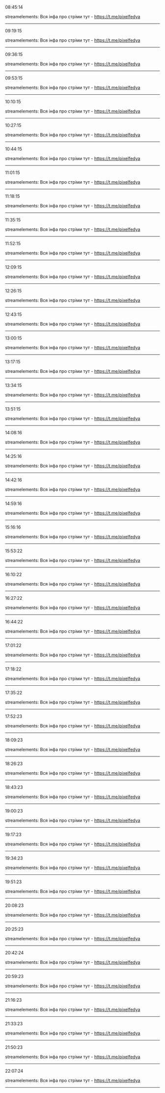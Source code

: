 08:45:14

streamelements: Вся інфа про стріми тут - https://t.me/pixelfedya

---

09:19:15

streamelements: Вся інфа про стріми тут - https://t.me/pixelfedya

---

09:36:15

streamelements: Вся інфа про стріми тут - https://t.me/pixelfedya

---

09:53:15

streamelements: Вся інфа про стріми тут - https://t.me/pixelfedya

---

10:10:15

streamelements: Вся інфа про стріми тут - https://t.me/pixelfedya

---

10:27:15

streamelements: Вся інфа про стріми тут - https://t.me/pixelfedya

---

10:44:15

streamelements: Вся інфа про стріми тут - https://t.me/pixelfedya

---

11:01:15

streamelements: Вся інфа про стріми тут - https://t.me/pixelfedya

---

11:18:15

streamelements: Вся інфа про стріми тут - https://t.me/pixelfedya

---

11:35:15

streamelements: Вся інфа про стріми тут - https://t.me/pixelfedya

---

11:52:15

streamelements: Вся інфа про стріми тут - https://t.me/pixelfedya

---

12:09:15

streamelements: Вся інфа про стріми тут - https://t.me/pixelfedya

---

12:26:15

streamelements: Вся інфа про стріми тут - https://t.me/pixelfedya

---

12:43:15

streamelements: Вся інфа про стріми тут - https://t.me/pixelfedya

---

13:00:15

streamelements: Вся інфа про стріми тут - https://t.me/pixelfedya

---

13:17:15

streamelements: Вся інфа про стріми тут - https://t.me/pixelfedya

---

13:34:15

streamelements: Вся інфа про стріми тут - https://t.me/pixelfedya

---

13:51:15

streamelements: Вся інфа про стріми тут - https://t.me/pixelfedya

---

14:08:16

streamelements: Вся інфа про стріми тут - https://t.me/pixelfedya

---

14:25:16

streamelements: Вся інфа про стріми тут - https://t.me/pixelfedya

---

14:42:16

streamelements: Вся інфа про стріми тут - https://t.me/pixelfedya

---

14:59:16

streamelements: Вся інфа про стріми тут - https://t.me/pixelfedya

---

15:16:16

streamelements: Вся інфа про стріми тут - https://t.me/pixelfedya

---

15:53:22

streamelements: Вся інфа про стріми тут - https://t.me/pixelfedya

---

16:10:22

streamelements: Вся інфа про стріми тут - https://t.me/pixelfedya

---

16:27:22

streamelements: Вся інфа про стріми тут - https://t.me/pixelfedya

---

16:44:22

streamelements: Вся інфа про стріми тут - https://t.me/pixelfedya

---

17:01:22

streamelements: Вся інфа про стріми тут - https://t.me/pixelfedya

---

17:18:22

streamelements: Вся інфа про стріми тут - https://t.me/pixelfedya

---

17:35:22

streamelements: Вся інфа про стріми тут - https://t.me/pixelfedya

---

17:52:23

streamelements: Вся інфа про стріми тут - https://t.me/pixelfedya

---

18:09:23

streamelements: Вся інфа про стріми тут - https://t.me/pixelfedya

---

18:26:23

streamelements: Вся інфа про стріми тут - https://t.me/pixelfedya

---

18:43:23

streamelements: Вся інфа про стріми тут - https://t.me/pixelfedya

---

19:00:23

streamelements: Вся інфа про стріми тут - https://t.me/pixelfedya

---

19:17:23

streamelements: Вся інфа про стріми тут - https://t.me/pixelfedya

---

19:34:23

streamelements: Вся інфа про стріми тут - https://t.me/pixelfedya

---

19:51:23

streamelements: Вся інфа про стріми тут - https://t.me/pixelfedya

---

20:08:23

streamelements: Вся інфа про стріми тут - https://t.me/pixelfedya

---

20:25:23

streamelements: Вся інфа про стріми тут - https://t.me/pixelfedya

---

20:42:24

streamelements: Вся інфа про стріми тут - https://t.me/pixelfedya

---

20:59:23

streamelements: Вся інфа про стріми тут - https://t.me/pixelfedya

---

21:16:23

streamelements: Вся інфа про стріми тут - https://t.me/pixelfedya

---

21:33:23

streamelements: Вся інфа про стріми тут - https://t.me/pixelfedya

---

21:50:23

streamelements: Вся інфа про стріми тут - https://t.me/pixelfedya

---

22:07:24

streamelements: Вся інфа про стріми тут - https://t.me/pixelfedya

---

